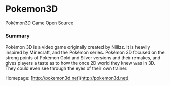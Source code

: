 # Pokemon3D
Pokémon3D Game Open Source

### Summary
Pokémon 3D is a video game originally created by Nilllzz. It is heavily inspired by Minecraft, and the Pokémon series. Pokémon 3D focused on the strong points of Pokémon Gold and Silver versions and their remakes, and gives players a taste as to how the once 2D world they knew was in 3D. They could even see through the eyes of their own trainer.

Homepage: [http://pokemon3d.net](http://pokemon3d.net)

